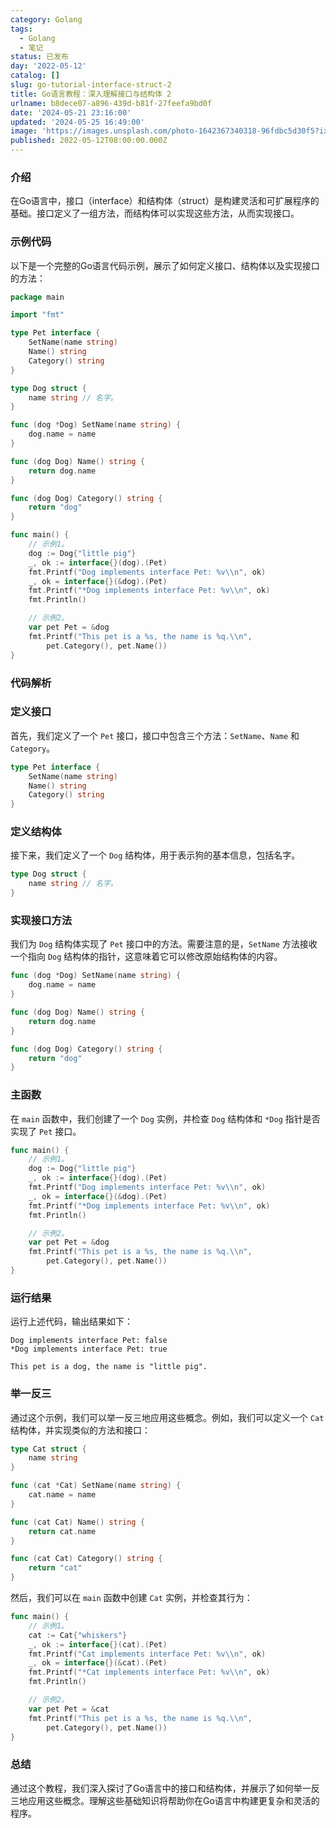 ```yaml
---
category: Golang
tags:
  - Golang
  - 笔记
status: 已发布
day: '2022-05-12'
catalog: []
slug: go-tutorial-interface-struct-2
title: Go语言教程：深入理解接口与结构体 2
urlname: b8dece07-a896-439d-b81f-27feefa9bd0f
date: '2024-05-21 23:16:00'
updated: '2024-05-25 16:49:00'
image: 'https://images.unsplash.com/photo-1642367340318-96fdbc5d30f5?ixlib=rb-4.0.3&q=85&fm=jpg&crop=entropy&cs=srgb'
published: 2022-05-12T08:00:00.000Z
---
```


### 介绍


在Go语言中，接口（interface）和结构体（struct）是构建灵活和可扩展程序的基础。接口定义了一组方法，而结构体可以实现这些方法，从而实现接口。


### 示例代码


以下是一个完整的Go语言代码示例，展示了如何定义接口、结构体以及实现接口的方法：


```go
package main

import "fmt"

type Pet interface {
	SetName(name string)
	Name() string
	Category() string
}

type Dog struct {
	name string // 名字。
}

func (dog *Dog) SetName(name string) {
	dog.name = name
}

func (dog Dog) Name() string {
	return dog.name
}

func (dog Dog) Category() string {
	return "dog"
}

func main() {
	// 示例1。
	dog := Dog{"little pig"}
	_, ok := interface{}(dog).(Pet)
	fmt.Printf("Dog implements interface Pet: %v\\n", ok)
	_, ok = interface{}(&dog).(Pet)
	fmt.Printf("*Dog implements interface Pet: %v\\n", ok)
	fmt.Println()

	// 示例2。
	var pet Pet = &dog
	fmt.Printf("This pet is a %s, the name is %q.\\n",
		pet.Category(), pet.Name())
}

```


### 代码解析


### 定义接口


首先，我们定义了一个 `Pet` 接口，接口中包含三个方法：`SetName`、`Name` 和 `Category`。


```go
type Pet interface {
	SetName(name string)
	Name() string
	Category() string
}

```


### 定义结构体


接下来，我们定义了一个 `Dog` 结构体，用于表示狗的基本信息，包括名字。


```go
type Dog struct {
	name string // 名字。
}

```


### 实现接口方法


我们为 `Dog` 结构体实现了 `Pet` 接口中的方法。需要注意的是，`SetName` 方法接收一个指向 `Dog` 结构体的指针，这意味着它可以修改原始结构体的内容。


```go
func (dog *Dog) SetName(name string) {
	dog.name = name
}

func (dog Dog) Name() string {
	return dog.name
}

func (dog Dog) Category() string {
	return "dog"
}

```


### 主函数


在 `main` 函数中，我们创建了一个 `Dog` 实例，并检查 `Dog` 结构体和 `*Dog` 指针是否实现了 `Pet` 接口。


```go
func main() {
	// 示例1。
	dog := Dog{"little pig"}
	_, ok := interface{}(dog).(Pet)
	fmt.Printf("Dog implements interface Pet: %v\\n", ok)
	_, ok = interface{}(&dog).(Pet)
	fmt.Printf("*Dog implements interface Pet: %v\\n", ok)
	fmt.Println()

	// 示例2。
	var pet Pet = &dog
	fmt.Printf("This pet is a %s, the name is %q.\\n",
		pet.Category(), pet.Name())
}

```


### 运行结果


运行上述代码，输出结果如下：


```text
Dog implements interface Pet: false
*Dog implements interface Pet: true

This pet is a dog, the name is "little pig".

```


### 举一反三


通过这个示例，我们可以举一反三地应用这些概念。例如，我们可以定义一个 `Cat` 结构体，并实现类似的方法和接口：


```go
type Cat struct {
	name string
}

func (cat *Cat) SetName(name string) {
	cat.name = name
}

func (cat Cat) Name() string {
	return cat.name
}

func (cat Cat) Category() string {
	return "cat"
}

```


然后，我们可以在 `main` 函数中创建 `Cat` 实例，并检查其行为：


```go
func main() {
	// 示例1。
	cat := Cat{"whiskers"}
	_, ok := interface{}(cat).(Pet)
	fmt.Printf("Cat implements interface Pet: %v\\n", ok)
	_, ok = interface{}(&cat).(Pet)
	fmt.Printf("*Cat implements interface Pet: %v\\n", ok)
	fmt.Println()

	// 示例2。
	var pet Pet = &cat
	fmt.Printf("This pet is a %s, the name is %q.\\n",
		pet.Category(), pet.Name())
}

```


### 总结


通过这个教程，我们深入探讨了Go语言中的接口和结构体，并展示了如何举一反三地应用这些概念。理解这些基础知识将帮助你在Go语言中构建更复杂和灵活的程序。

